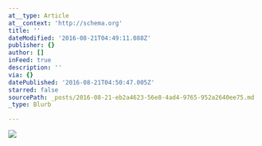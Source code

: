 ```yaml
---
at__type: Article
at__context: 'http://schema.org'
title: ''
dateModified: '2016-08-21T04:49:11.088Z'
publisher: {}
author: []
inFeed: true
description: ''
via: {}
datePublished: '2016-08-21T04:50:47.005Z'
starred: false
sourcePath: _posts/2016-08-21-eb2a4623-56e8-4ad4-9765-952a2640ee75.md
_type: Blurb

---
```

![](https://the-grid-user-content.s3-us-west-2.amazonaws.com/3d579b67-ab82-475b-bcad-d2a73fed37e4.jpg)